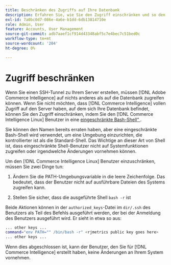 ```yaml
---
title: Beschränken des Zugriffs auf Ihre Datenbank
description: Erfahren Sie, wie Sie den Zugriff einschränken und so den Zugriff auf den Server einschränken können, auf dem sich Ihre Datenbank befindet.
exl-id: 7a0bc0d7-086e-4a6e-b1dd-6db13814710e
role: Admin, User
feature: Accounts, User Management
source-git-commit: adb7aaef1cf914d43348abf5c7e4bec7c51bed0c
workflow-type: tm+mt
source-wordcount: '204'
ht-degree: 0%

---
```


# Zugriff beschränken

Wenn Sie einen SSH-Tunnel zu Ihrem Server erstellen, müssen [!DNL Adobe Commerce Intelligence] auf nichts anderes als auf die Datenbank zugreifen können. Wenn Sie nicht möchten, dass [!DNL Commerce Intelligence] vollen Zugriff auf den Server haben, auf dem sich Ihre Datenbank befindet, können Sie den Zugriff einschränken, indem Sie den [!DNL Commerce Intelligence Linux] Benutzer in eine [eingeschränkte Bash-Shell“ ](https://www.gnu.org/software/bash/manual/html_node/The-Restricted-Shell.html).

Sie können den Namen bereits erraten haben, aber eine eingeschränkte Bash-Shell wird verwendet, um eine Umgebung einzurichten, die kontrollierter ist als die Standard-Shell. Das Wichtige an dieser Art von Shell ist, dass eingeschränkte Shell-Benutzer nicht auf Systemfunktionen zugreifen oder irgendwelche Änderungen vornehmen können.

Um den [!DNL Commerce Intelligence Linux] Benutzer einzuschränken, müssen Sie zwei Dinge tun:

1. Ändern Sie die PATH-Umgebungsvariable in die leere Zeichenfolge. Das bedeutet, dass der Benutzer nicht auf ausführbare Dateien des Systems zugreifen kann.

1. Stellen Sie sicher, dass die ausgeführte Shell `bash -r` ist

Beide Aktionen können in der `authorized_keys`-Datei im `dir/.ssh` des Benutzers als Teil des Befehls ausgeführt werden, der bei der Anmeldung des Benutzers ausgeführt wird. Er sieht in etwa so aus:

```bash
... other keys ...
command="env PATH="" /bin/bash -r" <rjmetrics public key goes here>
... other keys ...
```

Wenn dies abgeschlossen ist, kann der Benutzer, den Sie für [!DNL Commerce Intelligence] erstellt haben, keine Änderungen an Ihrem System vornehmen.
